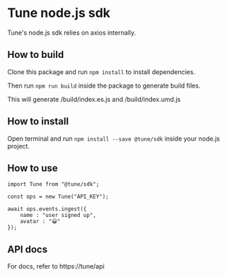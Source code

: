 # Tune node.js sdk

Tune's node.js sdk relies on axios internally.

## How to build

Clone this package and run `npm install` to install dependencies.

Then run `npm run build` inside the package to generate build files.

This will generate /build/index.es.js and /build/index.umd.js

## How to install

Open terminal and run `npm install --save @tune/sdk` inside your node.js project.

## How to use

```
import Tune from "@tune/sdk";

const ops = new Tune("API_KEY");

await ops.events.ingest({
	name : "user signed up",
	avatar : "😀"
});
```

## API docs

For docs, refer to https://tune/api
